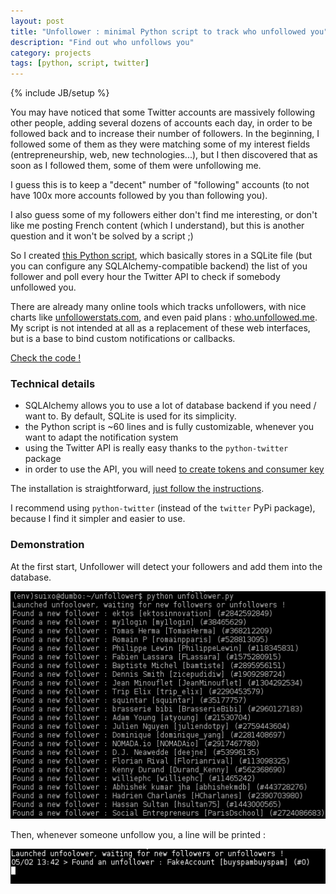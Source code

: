 ```yaml
---
layout: post
title: "Unfollower : minimal Python script to track who unfollowed you"
description: "Find out who unfollows you"
category: projects
tags: [python, script, twitter]
---
```

{% include JB/setup %}

You may have noticed that some Twitter accounts are massively following other people, adding several dozens of accounts each day, in order to be followed back and to increase their number of followers.
In the beginning, I followed some of them as they were matching some of my interest fields (entrepreneurship, web, new technologies...), but I then discovered that as soon as I followed them, some of them were unfollowing me.

I guess this is to keep a "decent" number of "following" accounts (to not have 100x more accounts followed by you than following you).

I also guess some of my followers either don't find me interesting, or don't like me posting French content (which I understand), but this is another question and it won't be solved by a script ;)

So I created [this Python script](https://github.com/MickaelBergem/unfollower), which basically stores in a SQLite file (but you can configure any SQLAlchemy-compatible backend) the list of you follower and poll every hour the Twitter API to check if somebody unfollowed you.

There are already many online tools which tracks unfollowers, with nice charts like [unfollowerstats.com](http://unfollowerstats.com/), and even paid plans : [who.unfollowed.me](http://who.unfollowed.me/plans-pricing). My script is not intended at all as a replacement of these web interfaces, but is a base to bind custom notifications or callbacks.

<a href="https://github.com/MickaelBergem/unfollower" class="bigbutton bigbutton-center">Check the code !</a>

### Technical details

* SQLAlchemy allows you to use a lot of database backend if you need / want to. By default, SQLite is used for its simplicity.
* the Python script is ~60 lines and is fully customizable, whenever you want to adapt the notification system
* using the Twitter API is really easy thanks to the `python-twitter` package
* in order to use the API, you will need [to create tokens and consumer key](https://github.com/bear/python-twitter#api)

The installation is straightforward, [just follow the instructions](https://github.com/MickaelBergem/unfollower#installation).

I recommend using `python-twitter` (instead of the `twitter` PyPi package), because I find it simpler and easier to use.

### Demonstration

At the first start, Unfollower will detect your followers and add them into the database.

![First launch](/assets/illustrations/unfollower-first.png "First launch of Unfollower")

Then, whenever someone unfollow you, a line will be printed :

![Unfollower detected](/assets/illustrations/unfollower-found.png "Unfollower detected")
